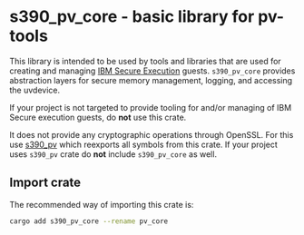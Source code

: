 <!--
SPDX-License-Identifier: MIT

Copyright 2024 IBM Corp.
-->
# s390_pv_core - basic library for pv-tools

This library is intended to be used by tools and libraries that
are used for creating and managing [IBM Secure Execution](https://www.ibm.com/docs/en/linux-on-systems?topic=virtualization-secure-execution) guests.
`s390_pv_core` provides abstraction layers for secure memory management,
logging, and accessing the uvdevice.

If your project is not targeted to provide tooling for and/or managing of IBM Secure execution
guests, do **not** use this crate.

It does not provide any cryptographic operations through OpenSSL.
For this use [s390_pv](https://crates.io/crates/s390_pv_core) which reexports all symbols from this crate.
If your project uses `s390_pv` crate do **not** include `s390_pv_core` as well.

## Import crate
The recommended way of importing this crate is:
```bash
cargo add s390_pv_core --rename pv_core
```
